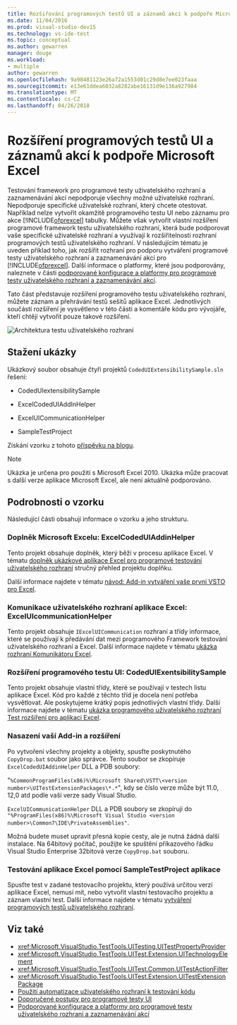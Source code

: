 ```yaml
---
title: Rozšiřování programových testů UI a záznamů akcí k podpoře Microsoft Excel
ms.date: 11/04/2016
ms.prod: visual-studio-dev15
ms.technology: vs-ide-test
ms.topic: conceptual
ms.author: gewarren
manager: douge
ms.workload:
- multiple
author: gewarren
ms.openlocfilehash: 9a98481123e26a72a1553d01c29d8e7ee023faaa
ms.sourcegitcommit: e13e61ddea6032a8282abe16131d9e136a927984
ms.translationtype: MT
ms.contentlocale: cs-CZ
ms.lasthandoff: 04/26/2018
---
```

# <a name="extend-coded-ui-tests-and-action-recordings-to-support-microsoft-excel"></a>Rozšíření programových testů UI a záznamů akcí k podpoře Microsoft Excel

Testování framework pro programové testy uživatelského rozhraní a zaznamenávání akcí nepodporuje všechny možné uživatelské rozhraní. Nepodporuje specifické uživatelské rozhraní, který chcete otestovat. Například nelze vytvořit okamžitě programového testu UI nebo záznamu pro akce [!INCLUDE[ofprexcel](../test/includes/ofprexcel_md.md)] tabulky. Můžete však vytvořit vlastní rozšíření programové framework testu uživatelského rozhraní, která bude podporovat vaše specifické uživatelské rozhraní a využívají k rozšiřitelnosti rozhraní programových testů uživatelského rozhraní. V následujícím tématu je uveden příklad toho, jak rozšířit rozhraní pro podporu vytváření programové testy uživatelského rozhraní a zaznamenávání akcí pro [!INCLUDE[ofprexcel](../test/includes/ofprexcel_md.md)]. Další informace o platformy, které jsou podporovány, naleznete v části [podporované konfigurace a platformy pro programové testy uživatelského rozhraní a zaznamenávání akcí](../test/supported-configurations-and-platforms-for-coded-ui-tests-and-action-recordings.md).

Tato část představuje rozšíření programového testu uživatelského rozhraní, můžete záznam a přehrávání testů sešitů aplikace Excel. Jednotlivých součástí rozšíření je vysvětleno v této části a komentáře kódu pro vývojáře, kteří chtějí vytvořit pouze takové rozšíření.

![Architektura testu uživatelského rozhraní](../test/media/ui_testarch.png)

## <a name="download-the-sample"></a>Stažení ukázky

Ukázkový soubor obsahuje čtyři projektů `CodedUIExtensibilitySample.sln` řešení:

-   CodedUIextensibilitySample

-   ExcelCodedUIAddInHelper

-   ExcelUICommunicationHelper

-   SampleTestProject

Získání vzorku z tohoto [příspěvku na blogu](https://blogs.msdn.microsoft.com/gautamg/2010/01/05/3-introducing-sample-excel-extension/).

> [!NOTE]
> Ukázka je určena pro použití s Microsoft Excel 2010. Ukázka může pracovat s další verze aplikace Microsoft Excel, ale není aktuálně podporováno.

## <a name="details-about-the-sample"></a>Podrobnosti o vzorku

Následující části obsahují informace o vzorku a jeho strukturu.

### <a name="microsoft-excel-add-in-excelcodeduiaddinhelper"></a>Doplněk Microsoft Excelu: ExcelCodedUIAddinHelper
 Tento projekt obsahuje doplněk, který běží v procesu aplikace Excel. V tématu [doplněk ukázkové aplikace Excel pro programové testování uživatelského rozhraní](../test/sample-excel-add-in-for-coded-ui-testing.md) stručný přehled projektu doplňku.

 Další informace najdete v tématu [návod: Add-in vytváření vaše první VSTO pro Excel](http://msdn.microsoft.com/Library/a855e2be-3ecf-4112-a7f5-ec0f7fad3b5f).

### <a name="excel-ui-communication-exceluicommunicationhelper"></a>Komunikace uživatelského rozhraní aplikace Excel: ExcelUIcommunicationHelper
 Tento projekt obsahuje `IExcelUICommunication` rozhraní a třídy informace, které se používají k předávání dat mezi programového Framework testování uživatelského rozhraní a Excel. Další informace najdete v tématu [ukázka rozhraní Komunikátoru Excel](../test/sample-excel-communicator-interface.md).

### <a name="coded-ui-test-extension-codeduiexentsibilitysample"></a>Rozšíření programového testu UI: CodedUIExentsibilitySample
 Tento projekt obsahuje vlastní třídy, které se používají v testech listu aplikace Excel. Kód pro každé z těchto tříd je docela není potřeba vysvětlovat. Ale poskytujeme krátký popis jednotlivých vlastní třídy. Další informace najdete v tématu [ukázka programového uživatelského rozhraní Test rozšíření pro aplikaci Excel](../test/sample-coded-ui-test-extension-for-excel.md).

### <a name="deploying-your-add-in-and-extension"></a>Nasazení vaší Add-in a rozšíření
 Po vytvoření všechny projekty a objekty, spusťte poskytnutého `CopyDrop.bat` soubor jako správce. Tento soubor se zkopíruje `ExcelCodedUIAddinHelper` DLL a PDB soubory:

 "`%CommonProgramFiles(x86)%\Microsoft Shared\VSTT\<version number>\UITestExtensionPackages\*.*`", kdy se číslo verze může být 11.0, 12,0 atd podle vaší verze sady Visual Studio.

 `ExcelUICommunicationHelper` DLL a PDB soubory se zkopírují do `"%ProgramFiles(x86)%\Microsoft Visual Studio <version number>\Common7\IDE\PrivateAssemblies"`.

 Možná budete muset upravit přesná kopie cesty, ale je nutná žádná další instalace. Na 64bitový počítač, použijte ke spuštění příkazového řádku Visual Studio Enterprise 32bitová verze `CopyDrop.bat` souboru.

### <a name="testing-excel-with-the-sampletestproject"></a>Testování aplikace Excel pomocí SampleTestProject aplikace

Spusťte test v zadané testovacího projektu, který používá určitou verzi aplikace Excel, nemusí mít, nebo vytvořit vlastní testovacího projektu a záznam vlastní test. Další informace najdete v tématu [vytváření programových testů uživatelského rozhraní](../test/use-ui-automation-to-test-your-code.md).

## <a name="see-also"></a>Viz také

- <xref:Microsoft.VisualStudio.TestTools.UITesting.UITestPropertyProvider>
- <xref:Microsoft.VisualStudio.TestTools.UITest.Extension.UITechnologyElement>
- <xref:Microsoft.VisualStudio.TestTools.UITest.Common.UITestActionFilter>
- <xref:Microsoft.VisualStudio.TestTools.UITest.Extension.UITestExtensionPackage>
- [Použití automatizace uživatelského rozhraní k testování kódu](../test/use-ui-automation-to-test-your-code.md)
- [Doporučené postupy pro programové testy UI](../test/best-practices-for-coded-ui-tests.md)
- [Podporované konfigurace a platformy pro programové testy uživatelského rozhraní a zaznamenávání akcí](../test/supported-configurations-and-platforms-for-coded-ui-tests-and-action-recordings.md)
